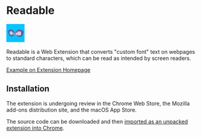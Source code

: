 # Readable

![Comparison of a Twitter post before and after using Readable. Before, the tweet has text that cannot be read by a screen reader. After, the tweet has readable text. Above the comparison, an in-image caption reads: "Converts non-standard text to scree reader-compatible text."](icons/48.png)

Readable is a Web Extension that converts "custom font" text on webpages to standard characters, which can be read as intended by screen readers.

[Example on Extension Homepage](https://readableextension.app)

## Installation

The extension is undergoing review in the Chrome Web Store, the Mozilla add-ons distribution site, and the macOS App Store.

The source code can be downloaded and then [imported as an unpacked extension into Chrome](https://webkul.com/blog/how-to-install-the-unpacked-extension-in-chrome/).
